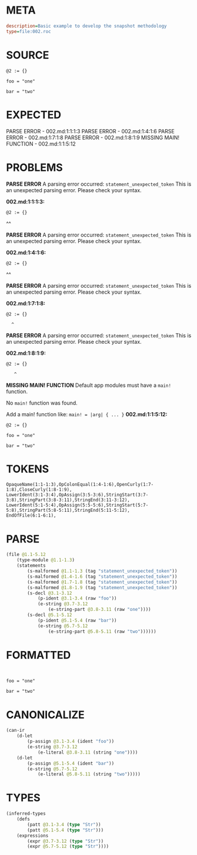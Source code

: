 # META
~~~ini
description=Basic example to develop the snapshot methodology
type=file:002.roc
~~~
# SOURCE
~~~roc
@2 := {}

foo = "one"

bar = "two"
~~~
# EXPECTED
PARSE ERROR - 002.md:1:1:1:3
PARSE ERROR - 002.md:1:4:1:6
PARSE ERROR - 002.md:1:7:1:8
PARSE ERROR - 002.md:1:8:1:9
MISSING MAIN! FUNCTION - 002.md:1:1:5:12
# PROBLEMS
**PARSE ERROR**
A parsing error occurred: `statement_unexpected_token`
This is an unexpected parsing error. Please check your syntax.

**002.md:1:1:1:3:**
```roc
@2 := {}
```
^^


**PARSE ERROR**
A parsing error occurred: `statement_unexpected_token`
This is an unexpected parsing error. Please check your syntax.

**002.md:1:4:1:6:**
```roc
@2 := {}
```
   ^^


**PARSE ERROR**
A parsing error occurred: `statement_unexpected_token`
This is an unexpected parsing error. Please check your syntax.

**002.md:1:7:1:8:**
```roc
@2 := {}
```
      ^


**PARSE ERROR**
A parsing error occurred: `statement_unexpected_token`
This is an unexpected parsing error. Please check your syntax.

**002.md:1:8:1:9:**
```roc
@2 := {}
```
       ^


**MISSING MAIN! FUNCTION**
Default app modules must have a `main!` function.

No `main!` function was found.

Add a main! function like:
`main! = |arg| { ... }`
**002.md:1:1:5:12:**
```roc
@2 := {}

foo = "one"

bar = "two"
```


# TOKENS
~~~zig
OpaqueName(1:1-1:3),OpColonEqual(1:4-1:6),OpenCurly(1:7-1:8),CloseCurly(1:8-1:9),
LowerIdent(3:1-3:4),OpAssign(3:5-3:6),StringStart(3:7-3:8),StringPart(3:8-3:11),StringEnd(3:11-3:12),
LowerIdent(5:1-5:4),OpAssign(5:5-5:6),StringStart(5:7-5:8),StringPart(5:8-5:11),StringEnd(5:11-5:12),
EndOfFile(6:1-6:1),
~~~
# PARSE
~~~clojure
(file @1.1-5.12
	(type-module @1.1-1.3)
	(statements
		(s-malformed @1.1-1.3 (tag "statement_unexpected_token"))
		(s-malformed @1.4-1.6 (tag "statement_unexpected_token"))
		(s-malformed @1.7-1.8 (tag "statement_unexpected_token"))
		(s-malformed @1.8-1.9 (tag "statement_unexpected_token"))
		(s-decl @3.1-3.12
			(p-ident @3.1-3.4 (raw "foo"))
			(e-string @3.7-3.12
				(e-string-part @3.8-3.11 (raw "one"))))
		(s-decl @5.1-5.12
			(p-ident @5.1-5.4 (raw "bar"))
			(e-string @5.7-5.12
				(e-string-part @5.8-5.11 (raw "two"))))))
~~~
# FORMATTED
~~~roc


foo = "one"

bar = "two"
~~~
# CANONICALIZE
~~~clojure
(can-ir
	(d-let
		(p-assign @3.1-3.4 (ident "foo"))
		(e-string @3.7-3.12
			(e-literal @3.8-3.11 (string "one"))))
	(d-let
		(p-assign @5.1-5.4 (ident "bar"))
		(e-string @5.7-5.12
			(e-literal @5.8-5.11 (string "two")))))
~~~
# TYPES
~~~clojure
(inferred-types
	(defs
		(patt @3.1-3.4 (type "Str"))
		(patt @5.1-5.4 (type "Str")))
	(expressions
		(expr @3.7-3.12 (type "Str"))
		(expr @5.7-5.12 (type "Str"))))
~~~
